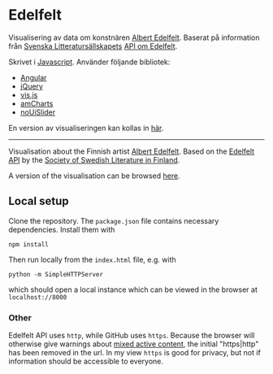 # Edelfelt

Visualisering av data om konstnären [Albert Edelfelt](https://sv.wikipedia.org/wiki/Albert_Edelfelt). Baserat på information från [Svenska Litteratursällskapets](http://www.sls.fi/) [API om Edelfelt](http://edelfelt.sls.fi/apiinfo/).

Skrivet i [Javascript](http://www.w3schools.com/js/). Använder följande bibliotek:
* [Angular](https://angularjs.org/)
* [jQuery](https://jquery.com/)
* [vis.js](http://visjs.org/)
* [amCharts](https://www.amcharts.com/)
* [noUiSlider](http://refreshless.com/nouislider/)

En version av visualiseringen kan kollas in [här](https://gellati.github.io/edelfelt).


***

Visualisation about the Finnish artist [Albert Edelfelt](https://en.wikipedia.org/wiki/Albert_Edelfelt). Based on the [Edelfelt API](http://edelfelt.sls.fi/apiinfo/) by the [Society of Swedish Literature in Finland](http://www.sls.fi/en).

A version of the visualisation can be browsed [here](https://gellati.github.io/edelfelt).

## Local setup

Clone the repository. The `package.json` file contains necessary dependencies. Install them with

    npm install

Then run locally from the `index.html` file, e.g. with

    python -m SimpleHTTPServer

which should open a local instance which can be viewed in the browser at `localhost://8000`


### Other

Edelfelt API uses `http`, while GitHub uses `https`. Because the browser will otherwise give warnings about [mixed active content](https://stackoverflow.com/questions/18251128/why-am-i-suddenly-getting-a-blocked-loading-mixed-active-content-issue-in-fire?utm_medium=organic&utm_source=google_rich_qa&utm_campaign=google_rich_qa), the initial "https|http" has been removed in the url. In my view `https` is good for privacy, but not if information should be accessible to everyone.
